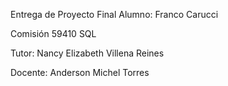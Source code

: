 Entrega de Proyecto Final
Alumno: Franco Carucci

Comisión 59410 SQL

Tutor: Nancy Elizabeth Villena Reines

Docente: Anderson Michel Torres
